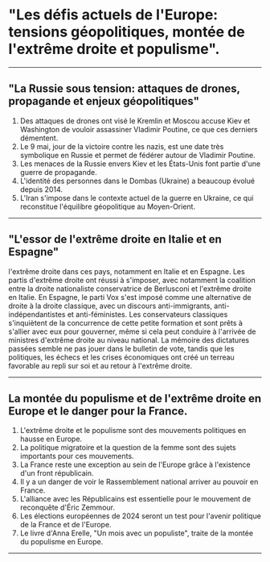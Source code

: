# "Les défis actuels de l'Europe: tensions géopolitiques, montée de l'extrême droite et populisme".

-----------

## "La Russie sous tension: attaques de drones, propagande et enjeux géopolitiques"  
1. Des attaques de drones ont visé le Kremlin et Moscou accuse Kiev et Washington de vouloir assassiner Vladimir Poutine, ce que ces derniers démentent.
2. Le 9 mai, jour de la victoire contre les nazis, est une date très symbolique en Russie et permet de fédérer autour de Vladimir Poutine.
3. Les menaces de la Russie envers Kiev et les États-Unis font partie d'une guerre de propagande.
4. L'identité des personnes dans le Dombas (Ukraine) a beaucoup évolué depuis 2014.
5. L'Iran s'impose dans le contexte actuel de la guerre en Ukraine, ce qui reconstitue l'équilibre géopolitique au Moyen-Orient.

-----------

## "L'essor de l'extrême droite en Italie et en Espagne"  
l'extrême droite dans ces pays, notamment en Italie et en Espagne. Les partis d'extrême droite ont réussi à s'imposer, avec notamment la coalition entre la droite nationaliste conservatrice de Berlusconi et l'extrême droite en Italie. En Espagne, le parti Vox s'est imposé comme une alternative de droite à la droite classique, avec un discours anti-immigrants, anti-indépendantistes et anti-féministes. Les conservateurs classiques s'inquiètent de la concurrence de cette petite formation et sont prêts à s'allier avec eux pour gouverner, même si cela peut conduire à l'arrivée de ministres d'extrême droite au niveau national. La mémoire des dictatures passées semble ne pas jouer dans le bulletin de vote, tandis que les politiques, les échecs et les crises économiques ont créé un terreau favorable au repli sur soi et au retour à l'extrême droite.

-----------

## La montée du populisme et de l'extrême droite en Europe et le danger pour la France.  
1. L'extrême droite et le populisme sont des mouvements politiques en hausse en Europe.
2. La politique migratoire et la question de la femme sont des sujets importants pour ces mouvements.
3. La France reste une exception au sein de l'Europe grâce à l'existence d'un front républicain.
4. Il y a un danger de voir le Rassemblement national arriver au pouvoir en France.
5. L'alliance avec les Républicains est essentielle pour le mouvement de reconquête d'Éric Zemmour.
6. Les élections européennes de 2024 seront un test pour l'avenir politique de la France et de l'Europe.
7. Le livre d'Anna Erelle, "Un mois avec un populiste", traite de la montée du populisme en Europe.

-----------

